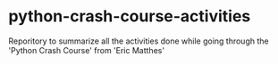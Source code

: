 # python-crash-course-activities
Reporitory to summarize all the activities done while going through the 'Python Crash Course' from 'Eric Matthes'
